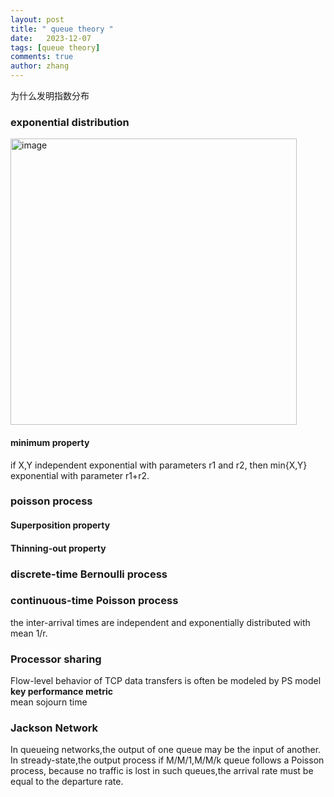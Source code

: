 ```yaml
---
layout: post
title: " queue theory "
date:   2023-12-07
tags: [queue theory]
comments: true
author: zhang
---
```

为什么发明指数分布  
### exponential distribution
<img width="458" alt="image" src="https://github.com/zhang-mickey/zhang-mickey.github.io/assets/145342600/bd29ca4b-c634-4001-8c8c-65f842956768">  

#### minimum property
if X,Y independent exponential with parameters r1 and r2, then min{X,Y} exponential with parameter r1+r2.  

### poisson process

#### Superposition property

#### Thinning-out property  

### discrete-time Bernoulli process

### continuous-time Poisson process
the inter-arrival times are independent and exponentially distributed with mean 1/r.

### Processor sharing
Flow-level behavior of TCP data transfers is often be modeled by PS model  
**key performance metric**  
mean sojourn time
### Jackson Network
In queueing networks,the output of one queue may be the input of another.  
In stready-state,the output process if M/M/1,M/M/k queue follows a Poisson process, because no traffic is lost in such queues,the arrival rate must be equal to the departure rate.   
